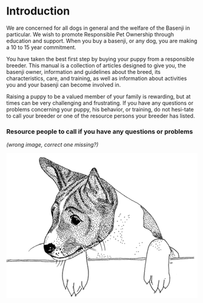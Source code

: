 # Introduction

We are concerned for all dogs in general and the welfare of the Basenji in particular.  We wish to promote Responsible Pet Ownership through education and support.  When you buy a basenji, or any dog, you are making a 10 to 15 year commitment.

You have taken the best first step by buying your puppy from a responsible breeder.  This manual is a collection of articles designed to give you, the basenji owner, information and guidelines about the breed, its characteristics, care, and training, as well as information about activities you and your basenji can become involved in.

Raising a puppy to be a valued member of your family is rewarding, but at times can be very challenging and frustrating. If you have any questions or problems concerning your puppy, his behavior, or training, do not hesi-tate to call your breeder or one of the resource persons your breeder has listed.

### Resource people to call if you have any questions or problems

_(wrong image, correct one missing?)_

![](images/basenji-looking-over-wall.png)